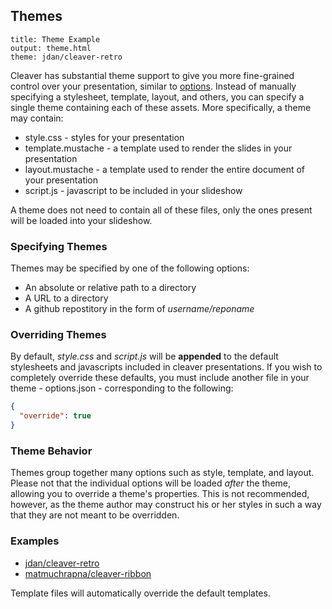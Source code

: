 ## Themes

    title: Theme Example
    output: theme.html
    theme: jdan/cleaver-retro

Cleaver has substantial theme support to give you more fine-grained control
over your presentation, similar to [options](#options). Instead of manually
specifying a stylesheet, template, layout, and others, you can specify a single
theme containing each of these assets. More specifically, a theme may contain:

* style.css - styles for your presentation
* template.mustache - a template used to render the slides in your presentation
* layout.mustache - a template used to render the entire document of your
presentation
* script.js - javascript to be included in your slideshow

A theme does not need to contain all of these files, only the ones present
will be loaded into your slideshow.

### Specifying Themes

Themes may be specified by one of the following options:

* An absolute or relative path to a directory
* A URL to a directory
* A github repostitory in the form of *username/reponame*

### Overriding Themes

By default, *style.css* and *script.js* will be **appended** to the default
stylesheets and javascripts included in cleaver presentations. If you wish to
completely override these defaults, you must include another file in your
theme - options.json - corresponding to the following:

```json
{
  "override": true
}
```

### Theme Behavior

Themes group together many options such as style, template, and layout. Please
not that the individual options will be loaded *after* the theme, allowing you
to override a theme's properties. This is not recommended, however, as the
theme author may construct his or her styles in such a way that they are not
meant to be overridden.

### Examples

* [jdan/cleaver-retro](http://github.com/jdan/cleaver-retro)
* [matmuchrapna/cleaver-ribbon](http://github.com/matmuchrapna/cleaver-ribbon)

Template files will automatically override the default templates.

